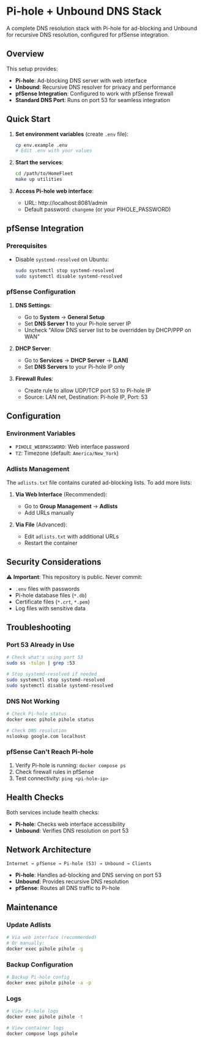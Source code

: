 # Pi-hole + Unbound DNS Stack

A complete DNS resolution stack with Pi-hole for ad-blocking and Unbound for recursive DNS resolution, configured for pfSense integration.

## Overview

This setup provides:
- **Pi-hole**: Ad-blocking DNS server with web interface
- **Unbound**: Recursive DNS resolver for privacy and performance
- **pfSense Integration**: Configured to work with pfSense firewall
- **Standard DNS Port**: Runs on port 53 for seamless integration

## Quick Start

1. **Set environment variables** (create `.env` file):
   ```bash
   cp env.example .env
   # Edit .env with your values
   ```

2. **Start the services**:
   ```bash
   cd /path/to/HomeFleet
   make up utilities
   ```

3. **Access Pi-hole web interface**:
   - URL: http://localhost:8081/admin
   - Default password: `changeme` (or your PIHOLE_PASSWORD)

## pfSense Integration

### Prerequisites
- Disable `systemd-resolved` on Ubuntu:
  ```bash
  sudo systemctl stop systemd-resolved
  sudo systemctl disable systemd-resolved
  ```

### pfSense Configuration

1. **DNS Settings**:
   - Go to **System** → **General Setup**
   - Set **DNS Server 1** to your Pi-hole server IP
   - Uncheck "Allow DNS server list to be overridden by DHCP/PPP on WAN"

2. **DHCP Server**:
   - Go to **Services** → **DHCP Server** → **[LAN]**
   - Set **DNS Servers** to your Pi-hole IP only

3. **Firewall Rules**:
   - Create rule to allow UDP/TCP port 53 to Pi-hole IP
   - Source: LAN net, Destination: Pi-hole IP, Port: 53

## Configuration

### Environment Variables

- `PIHOLE_WEBPASSWORD`: Web interface password
- `TZ`: Timezone (default: `America/New_York`)

### Adlists Management

The `adlists.txt` file contains curated ad-blocking lists. To add more lists:

1. **Via Web Interface** (Recommended):
   - Go to **Group Management** → **Adlists**
   - Add URLs manually

2. **Via File** (Advanced):
   - Edit `adlists.txt` with additional URLs
   - Restart the container

## Security Considerations

⚠️ **Important**: This repository is public. Never commit:
- `.env` files with passwords
- Pi-hole database files (`*.db`)
- Certificate files (`*.crt`, `*.pem`)
- Log files with sensitive data

## Troubleshooting

### Port 53 Already in Use
```bash
# Check what's using port 53
sudo ss -tulpn | grep :53

# Stop systemd-resolved if needed
sudo systemctl stop systemd-resolved
sudo systemctl disable systemd-resolved
```

### DNS Not Working
```bash
# Check Pi-hole status
docker exec pihole pihole status

# Check DNS resolution
nslookup google.com localhost
```

### pfSense Can't Reach Pi-hole
1. Verify Pi-hole is running: `docker compose ps`
2. Check firewall rules in pfSense
3. Test connectivity: `ping <pi-hole-ip>`

## Health Checks

Both services include health checks:
- **Pi-hole**: Checks web interface accessibility
- **Unbound**: Verifies DNS resolution on port 53

## Network Architecture

```
Internet → pfSense → Pi-hole (53) → Unbound → Clients
```

- **Pi-hole**: Handles ad-blocking and DNS serving on port 53
- **Unbound**: Provides recursive DNS resolution
- **pfSense**: Routes all DNS traffic to Pi-hole

## Maintenance

### Update Adlists
```bash
# Via web interface (recommended)
# Or manually:
docker exec pihole pihole -g
```

### Backup Configuration
```bash
# Backup Pi-hole config
docker exec pihole pihole -a -p
```

### Logs
```bash
# View Pi-hole logs
docker exec pihole pihole -t

# View container logs
docker compose logs pihole
``` 